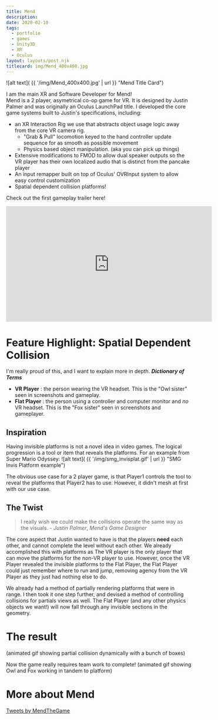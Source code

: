 ```yaml
---
title: Mend
description: 
date: 2020-02-10
tags:
  - portfolio
  - games
  - Unity3D
  - XR
  - Oculus
layout: layouts/post.njk
titlecard: img/Mend_400x400.jpg
---
```


![alt text]( {{ '/img/Mend_400x400.jpg' | url }} "Mend Title Card")

I am the main XR and Software Developer for Mend!   
Mend is a 2 player, asymetrical co-op game for VR.  It is designed by Justin Palmer and was originally an Oculus LaunchPad title.
I developed the core game systems built to Justin's specifications, including:
  - an XR Interaction Rig we use that abstracts object usage logic away from the core VR camera rig. 
     - "Grab & Pull" locomotion keyed to the hand controller update sequence for as smooth as possible movement
	 - Physics based object manipulation. (aka you can pick up things)
  - Extensive modifications to FMOD to allow dual speaker outputs so the VR player has their own localized audio that is distinct from the pancake player
  - An input remapper built on top of Oculus' OVRInput system to allow easy control customization
  - Spatial dependent collision platforms!

Check out the first gameplay trailer here!  

<iframe width="560" height="315" src="https://www.youtube.com/embed/CKeRf5Wvzjg" frameborder="0" allow="accelerometer; autoplay; encrypted-media; gyroscope; picture-in-picture" allowfullscreen></iframe>





# Feature Highlight: Spatial Dependent Collision
I'm really proud of this, and I want to explain more in depth. 
___Dictionary of Terms___
 - __VR Player__ : the person wearing the VR headset. This is the "Owl sister" seen in screenshots and gameplay.
 - __Flat Player__ : the person using a controller and computer monitor and _no_ VR headset. This is the "Fox sister" seen in screenshots and gameplayer.

## Inspiration
Having invisible platforms is not a novel idea in video games. The logical progression is a tool or item that reveals the platforms.
For an example from Super Mario Odyssey:
![alt text]( {{ '/img/smg_invisplat.gif' | url }} "SMG Invis Platform example")

The obvious use case for a 2 player game, is that Player1 controls the tool to reveal the platforms that Player2 has to use. However, it didn't mesh at first with our use case.


## The Twist

> I really wish we could make the collisions operate the same way as the visuals. - _Justin Palmer_, _Mend's Game Designer_

The core aspect that Justin wanted to have is that the players __need__ each other, and cannot complete the level without each other.
We already accomplished this with platforms as The VR player is the only player that can move the platforms for the non-VR player to use. 
However, once the VR Player revealed the invisible platforms to the Flat Player, the Flat Player could just remember where to run and jump, removing agency from the VR Player as they just had nothing else to do.

We already had a method of partially rendering platforms that were in range. I then took it one step further, and devised a method of controlling collisions for partials views as well. The Flat Player (and any other physics objects we want!) will now fall through any invisible sections in the geometry.

# The result
(animated gif showing partial collision dynamically with a bunch of boxes)

Now the game really requires team work to complete!
(animated gif showing Owl and Fox working in tandem to platform)

# More about Mend
<a class="twitter-timeline" href="https://twitter.com/MendTheGame?ref_src=twsrc%5Etfw">Tweets by MendTheGame</a> <script async src="https://platform.twitter.com/widgets.js" charset="utf-8"></script>
